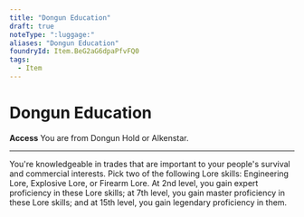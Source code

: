 ```yaml
---
title: "Dongun Education"
draft: true
noteType: ":luggage:"
aliases: "Dongun Education"
foundryId: Item.BeG2aG6dpaPfvFQ0
tags:
  - Item
---
```


# Dongun Education

**Access** You are from Dongun Hold or Alkenstar.

* * *

You're knowledgeable in trades that are important to your people's survival and commercial interests. Pick two of the following Lore skills: Engineering Lore, Explosive Lore, or Firearm Lore. At 2nd level, you gain expert proficiency in these Lore skills; at 7th level, you gain master proficiency in these Lore skills; and at 15th level, you gain legendary proficiency in them.
